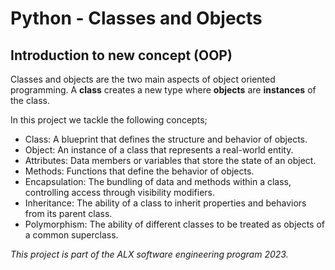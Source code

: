 # Python - Classes and Objects

## Introduction to new concept (OOP)
Classes and objects are the two main aspects of object oriented programming. A **class** creates a new type where **objects** are **instances** of the class.

In this project we tackle the following concepts;
* Class: A blueprint that defines the structure and behavior of objects.
* Object: An instance of a class that represents a real-world entity.
* Attributes: Data members or variables that store the state of an object.
* Methods: Functions that define the behavior of objects.
* Encapsulation: The bundling of data and methods within a class, controlling access through visibility modifiers.
* Inheritance: The ability of a class to inherit properties and behaviors from its parent class.
* Polymorphism: The ability of different classes to be treated as objects of a common superclass.

*This project is part of the ALX software engineering program 2023.* 
